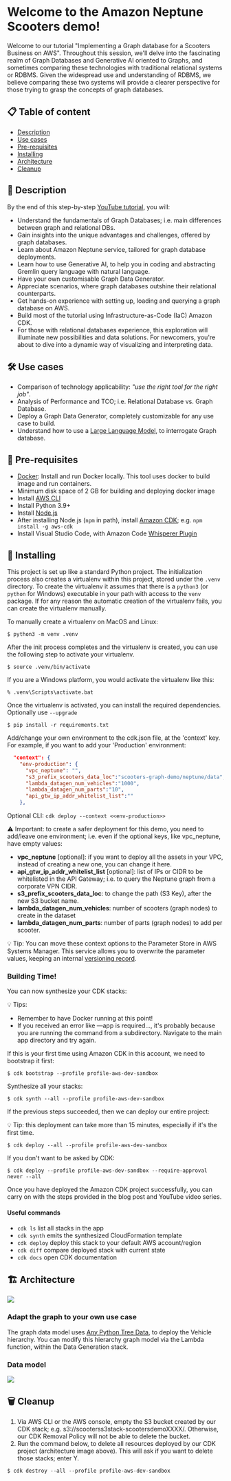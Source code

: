 
# Welcome to the Amazon Neptune Scooters demo!

Welcome to our tutorial "Implementing a Graph database for a Scooters Business on AWS". Throughout this session, we'll delve into the fascinating realm of Graph Databases and Generative AI oriented to Graphs, and sometimes comparing these technologies with traditional relational systems or RDBMS. Given the widespread use and understanding of RDBMS, we believe comparing these two systems will provide a clearer perspective for those trying to grasp the concepts of graph databases.

## 📋 Table of content

- [Description](#-description)
- [Use cases](#-use-cases)
- [Pre-requisites](#-pre-requisites)
- [Installing](#-installing)
- [Architecture](#-architecture)
- [Cleanup](#-cleanup)

## 🔰 Description

By the end of this step-by-step [YouTube tutorial](https://www.youtube.com/@awsdevelopers), you will:

* Understand the fundamentals of Graph Databases; i.e. main differences between graph and relational DBs.
* Gain insights into the unique advantages and challenges, offered by graph databases.
* Learn about Amazon Neptune service, tailored for graph database deployments.
* Learn how to use Generative AI, to help you in coding and abstracting Gremlin query language with natural language.
* Have your own customisable Graph Data Generator.
* Appreciate scenarios, where graph databases outshine their relational counterparts.
* Get hands-on experience with setting up, loading and querying a graph database on AWS.
* Build most of the tutorial using Infrastructure-as-Code (IaC) Amazon CDK.
* For those with relational databases experience, this exploration will illuminate new possibilities and data solutions. For newcomers, you're about to dive into a dynamic way of visualizing and interpreting data. 

## 🛠 Use cases

- Comparison of technology applicability: <i>"use the right tool for the right job"</i>.
- Analysis of Performance and TCO; i.e. Relational Database vs. Graph Database.
- Deploy a Graph Data Generator, completely customizable for any use case to build.
- Understand how to use a [Large Language Model](https://aws.amazon.com/what-is/large-language-model/), to interrogate Graph database.

## 🎒 Pre-requisites

- [Docker](https://www.docker.com/): Install and run Docker locally. This tool uses docker to build image and run containers.
- Minimum disk space of 2 GB for building and deploying docker image
- Install [AWS CLI](https://docs.aws.amazon.com/cli/latest/userguide/getting-started-install.html)
- Install Python 3.9+ 
- Install [Node.js](https://nodejs.org/en/)
- After installing Node.js (```npm``` in path), install [Amazon CDK](https://docs.aws.amazon.com/cdk/v2/guide/getting_started.html); e.g. ```npm install -g aws-cdk```
- Install Visual Studio Code, with Amazon Code [Whisperer Plugin](https://youtu.be/rHNMfOK8pWI)

## 🚀 Installing

This project is set up like a standard Python project.  The initialization
process also creates a virtualenv within this project, stored under the `.venv`
directory.  To create the virtualenv it assumes that there is a `python3`
(or `python` for Windows) executable in your path with access to the `venv`
package. If for any reason the automatic creation of the virtualenv fails,
you can create the virtualenv manually.

To manually create a virtualenv on MacOS and Linux:

```
$ python3 -m venv .venv
```

After the init process completes and the virtualenv is created, you can use the following
step to activate your virtualenv.

```
$ source .venv/bin/activate
```

If you are a Windows platform, you would activate the virtualenv like this:

```
% .venv\Scripts\activate.bat
```

Once the virtualenv is activated, you can install the required dependencies. Optionally use ```--upgrade```

```
$ pip install -r requirements.txt
```

Add/change your own environment to the cdk.json file, at the 'context' key. For example, if you want to add your 'Production' environment:
```json
  "context": {
    "env-production": {
      "vpc_neptune": "",
      "s3_prefix_scooters_data_loc":"scooters-graph-demo/neptune/data",
      "lambda_datagen_num_vehicles":"1000",
      "lambda_datagen_num_parts":"10",
      "api_gtw_ip_addr_whitelist_list":""
    },
```
Optional CLI: ```cdk deploy --context <<env-production>>```

⚠️ Important: to create a safer deployment for this demo, you need to add/leave one environment; i.e. even if the optional keys, like vpc_neptune, have empty values:

- <b>vpc_neptune</b> [optional]: if you want to deploy all the assets in your VPC, instead of creating a new one, you can change it here.
- <b>api_gtw_ip_addr_whitelist_list</b> [optional]: list of IPs or CIDR to be whitelisted in the API Gateway; i.e. to query the Neptune graph from a corporate VPN CIDR.
- <b>s3_prefix_scooters_data_loc</b>: to change the path (S3 Key), after the new S3 bucket name.
- <b>lambda_datagen_num_vehicles</b>: number of scooters (graph nodes) to create in the dataset
- <b>lambda_datagen_num_parts</b>: number of parts (graph nodes) to add per scooter.

💡 Tip: You can move these context options to the Parameter Store in AWS Systems Manager. This service allows you to overwrite the parameter values, keeping an internal [versioning record](https://docs.aws.amazon.com/systems-manager/latest/userguide/sysman-paramstore-versions.html).

### Building Time!

You can now synthesize your CDK stacks:

💡 Tips: 
- Remember to have Docker running at this point! 
- If you received an error like —app is required..., it's probably because you are running the command from a subdirectory. Navigate to the main app directory and try again.

If this is your first time using Amazon CDK in this account, we need to bootstrap it first:

```
$ cdk bootstrap --profile profile-aws-dev-sandbox
```

Synthesize all your stacks:

```
$ cdk synth --all --profile profile-aws-dev-sandbox
```

If the previous steps succeeded, then we can deploy our entire project:

💡 Tip: this deployment can take more than 15 minutes, especially if it's the first time.

```
$ cdk deploy --all --profile profile-aws-dev-sandbox
```

If you don't want to be asked by CDK:
```
$ cdk deploy --profile profile-aws-dev-sandbox --require-approval never --all
```

Once you have deployed the Amazon CDK project successfully, you can carry on with the steps provided in the blog post and YouTube video series.

#### Useful commands

 * `cdk ls`          list all stacks in the app
 * `cdk synth`       emits the synthesized CloudFormation template
 * `cdk deploy`      deploy this stack to your default AWS account/region
 * `cdk diff`        compare deployed stack with current state
 * `cdk docs`        open CDK documentation

## 🏗️ Architecture

![](assets/architecture.drawio.png)

### Adapt the graph to your own use case
The graph data model uses [Any Python Tree Data](https://anytree.readthedocs.io/en/latest/), to deploy the Vehicle hierarchy. You can modify this hierarchy graph model via the Lambda function, within the Data Generation stack.

### Data model

![](assets/scooters_graph_model.drawio.png)

## 🗑️ Cleanup
1. Via AWS CLI or the AWS console, empty the S3 bucket created by our CDK stack; e.g. s3://scooterss3stack-scootersdemoXXXX/. Otherwise, our CDK Removal Policy will not be able to delete the bucket.
2. Run the command below, to delete all resources deployed by our CDK project (architecture image above). This will ask if you want to delete those stacks; enter Y.
```
$ cdk destroy --all --profile profile-aws-dev-sandbox
```
